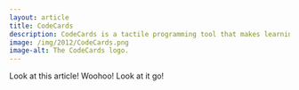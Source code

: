 ```yaml
---
layout: article
title: CodeCards
description: CodeCards is a tactile programming tool that makes learning to code physical, collaborative, and fun.
image: /img/2012/CodeCards.png
image-alt: The CodeCards logo.
---
```

Look at this article! Woohoo! Look at it go!